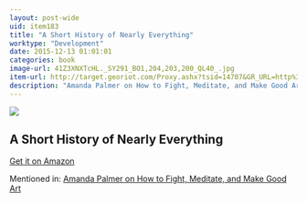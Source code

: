 ```yaml
---
layout: post-wide
uid: item183
title: "A Short History of Nearly Everything"
worktype: "Development"
date: 2015-12-13 01:01:01
categories: book
image-url: 41Z3XNXTcHL._SY291_BO1,204,203,200_QL40_.jpg
item-url: http://target.georiot.com/Proxy.ashx?tsid=14707&GR_URL=http%3A%2F%2Fwww.amazon.com%2FShort-History-Nearly-Everything%2Fdp%2F076790818X%2F
description: "Amanda Palmer on How to Fight, Meditate, and Make Good Art"
---
```

<a href="http://target.georiot.com/Proxy.ashx?tsid=14707&GR_URL=http%3A%2F%2Fwww.amazon.com%2FShort-History-Nearly-Everything%2Fdp%2F076790818X%2F" target="blank"><img src="../../../../img/thumbs/41Z3XNXTcHL._SY291_BO1,204,203,200_QL40_.jpg" class="prod-img"></a>
<h2>A Short History of Nearly Everything</h2>
<p><a href="http://target.georiot.com/Proxy.ashx?tsid=14707&GR_URL=http%3A%2F%2Fwww.amazon.com%2FShort-History-Nearly-Everything%2Fdp%2F076790818X%2F" target="blank">Get it on Amazon</a><p>
<p>Mentioned in: <a href="http://fourhourworkweek.com/2015/03/30/amanda-palmer/" target="blank">Amanda Palmer on How to Fight, Meditate, and Make Good Art</a></p>

